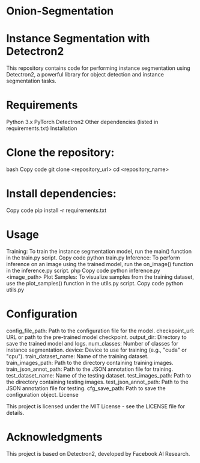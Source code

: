 # Onion-Segmentation

# Instance Segmentation with Detectron2

This repository contains code for performing instance segmentation using Detectron2, a powerful library for object detection and instance segmentation tasks.

# Requirements

Python 3.x
PyTorch
Detectron2
Other dependencies (listed in requirements.txt)
Installation

# Clone the repository:
bash
Copy code
git clone <repository_url>
cd <repository_name>
# Install dependencies:
Copy code
pip install -r requirements.txt
# Usage

Training: To train the instance segmentation model, run the main() function in the train.py script.
Copy code
python train.py
Inference: To perform inference on an image using the trained model, run the on_image() function in the inference.py script.
php
Copy code
python inference.py <image_path>
Plot Samples: To visualize samples from the training dataset, use the plot_samples() function in the utils.py script.
Copy code
python utils.py
# Configuration

config_file_path: Path to the configuration file for the model.
checkpoint_url: URL or path to the pre-trained model checkpoint.
output_dir: Directory to save the trained model and logs.
num_classes: Number of classes for instance segmentation.
device: Device to use for training (e.g., "cuda" or "cpu").
train_dataset_name: Name of the training dataset.
train_images_path: Path to the directory containing training images.
train_json_annot_path: Path to the JSON annotation file for training.
test_dataset_name: Name of the testing dataset.
test_images_path: Path to the directory containing testing images.
test_json_annot_path: Path to the JSON annotation file for testing.
cfg_save_path: Path to save the configuration object.
License

This project is licensed under the MIT License - see the LICENSE file for details.

# Acknowledgments

This project is based on Detectron2, developed by Facebook AI Research.
